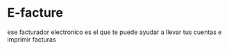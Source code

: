 # E-facture
ese facturador electronico es el que te puede ayudar a llevar tus cuentas e imprimir facturas

